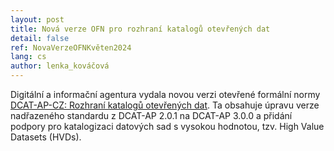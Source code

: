 ```yaml
---
layout: post
title: Nová verze OFN pro rozhraní katalogů otevřených dat
detail: false
ref: NovaVerzeOFNKvěten2024
lang: cs
author: lenka_kováčová
---
```


Digitální a informační agentura vydala novou verzi otevřené formální normy <a href="https://ofn.gov.cz/dcat-ap-cz-rozhraní-katalogů-otevřených-dat/2024-05-28/">DCAT-AP-CZ: Rozhraní katalogů otevřených dat</a>.
Ta obsahuje úpravu verze nadřazeného standardu z DCAT-AP 2.0.1 na DCAT-AP 3.0.0 a přidání podpory pro katalogizaci datových sad s vysokou hodnotou, tzv. High Value Datasets (HVDs).
